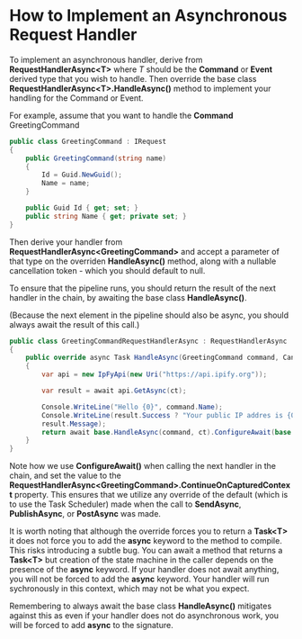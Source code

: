 # How to Implement an Asynchronous Request Handler

To implement an asynchronous handler, derive from
**RequestHandlerAsync\<T\>** where *T* should be the **Command** or
**Event** derived type that you wish to handle. Then override the base
class **RequestHandlerAsync\<T\>.HandleAsync()** method to implement
your handling for the Command or Event.

For example, assume that you want to handle the **Command**
GreetingCommand

``` csharp
public class GreetingCommand : IRequest
{
    public GreetingCommand(string name)
    {
        Id = Guid.NewGuid();
        Name = name;
    }

    public Guid Id { get; set; }
    public string Name { get; private set; }
}
```

Then derive your handler from **RequestHandlerAsync\<GreetingCommand\>**
and accept a parameter of that type on the overriden **HandleAsync()**
method, along with a nullable cancellation token - which you should
default to null.

To ensure that the pipeline runs, you should return the result of the
next handler in the chain, by awaiting the base class **HandleAsync()**.

(Because the next element in the pipeline should also be async, you
should always await the result of this call.)

``` csharp
public class GreetingCommandRequestHandlerAsync : RequestHandlerAsync
{
    public override async Task HandleAsync(GreetingCommand command, CancellationToken? ct = null)
    {
        var api = new IpFyApi(new Uri("https://api.ipify.org"));

        var result = await api.GetAsync(ct);

        Console.WriteLine("Hello {0}", command.Name);
        Console.WriteLine(result.Success ? "Your public IP addres is {0}" : "Call to IpFy API failed : {0}",
        result.Message);
        return await base.HandleAsync(command, ct).ConfigureAwait(base.ContinueOnCapturedContext);
    }
}
```

Note how we use **ConfigureAwait()** when calling the next handler in
the chain, and set the value to the
**RequestHandlerAsync\<GreetingCommand\>.ContinueOnCapturedContext**
property. This ensures that we utilize any override of the default
(which is to use the Task Scheduler) made when the call to
**SendAsync**, **PublishAsync**, or **PostAsync** was made.

It is worth noting that although the override forces you to return a
**Task\<T\>** it does not force you to add the **async** keyword to the
method to compile. This risks introducing a subtle bug. You can await a
method that returns a **Task\<T\>** but creation of the state machine in
the caller depends on the presence of the **async** keyword. If your
handler does not await anything, you will not be forced to add the
**async** keyword. Your handler will run sychronously in this context,
which may not be what you expect.

Remembering to always await the base class **HandleAsync()** mitigates
against this as even if your handler does not do asynchronous work, you
will be forced to add **async** to the signature.
